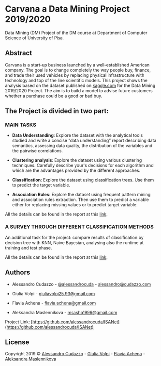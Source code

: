 # Carvana a Data Mining Project 2019/2020
Data Mining (DM) Project of the DM course at Department of Computer Science of University of Pisa.

## Abstract
Carvana is a start-up business launched by a well-established American company. The goal is to change completely the way people buy, finance, and trade their used vehicles by replacing physical infrastructure with technology and top of the line scientific models. This project shows the analysis based on the dataset published on [kaggle.com](https://www.kaggle.com/c/data-mining-20192020-unipi) for the Data Mining 2019/2020 Project. The aim is to build a model to advise future customers whether a purchase could be a good or bad buy.

## The Project is divided in two part:

### MAIN TASKS

 - **Data Understanding**: Explore the dataset with the analytical tools studied and write a concise “data understanding” report describing data semantics, assessing data quality, the distribution of the variables and the pairwise correlations.

 - **Clustering analysis**: Explore the dataset using various clustering techniques. Carefully describe your's decisions for each algorithm and which are the advantages provided by the different approaches. 

 - **Classification**: Explore the dataset using classification trees. Use them to predict the target variable. 

 - **Association Rules**: Explore the dataset using frequent pattern mining and association rules extraction. Then use them to predict a variable either for replacing missing values or to predict target variable. 

 All the details can be found in the report at this [link](https://github.com/alessandrocuda/carvana/blob/master/report/DM_PRJ_6_CFU_19_20.pdf).

### A SURVEY THROUGH DIFFERENT CLASSIFICATION METHODS
An additional task for the project: compare results of classification by decision tree with KNN, Naive Bayesian, analysing also the runtime at training and test phase.

 All the details can be found in the report at this [link](https://github.com/alessandrocuda/carvana/blob/master/report/DM_PRJ_9CFU_19_20.pdf).

 <!-- CONTACT -->
## Authors

 - Alessandro Cudazzo - [@alessandrocuda](https://twitter.com/alessandrocuda) - alessandro@cudazzo.com

 - Giulia Volpi - giuliavolpi25.93@gmail.com

 - Flavia Achena - flavia.achena@gmail.com

 - Aleksandra Maslennikova - msasha1996@gmail.com

Project Link: [https://github.com/alessandrocuda/ISANet](https://github.com/alessandrocuda/ISANet)


<!-- LICENSE -->
## License
Copyright 2019 ©  <a href="https://alessandrocudazzo.it" target="_blank">Alessandro Cudazzo</a> - <a href="mailto:giuliavolpi25.93@gmail.com">Giulia Volpi</a> - <a href="mailto:flavia.achena@gmail.com">Flavia Achena</a> - <a href="mailto:msasha1996@gmail.com">Aleksandra Maslennikova</a>
